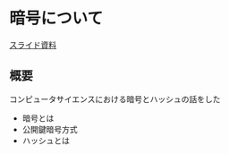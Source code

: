# 暗号について

[スライド資料](../pdf/intro_crypto.pdf)

## 概要
コンピュータサイエンスにおける暗号とハッシュの話をした

- 暗号とは
- 公開鍵暗号方式
- ハッシュとは

